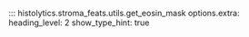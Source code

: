 ::: histolytics.stroma_feats.utils.get_eosin_mask
    options.extra:
      heading_level: 2
      show_type_hint: true
